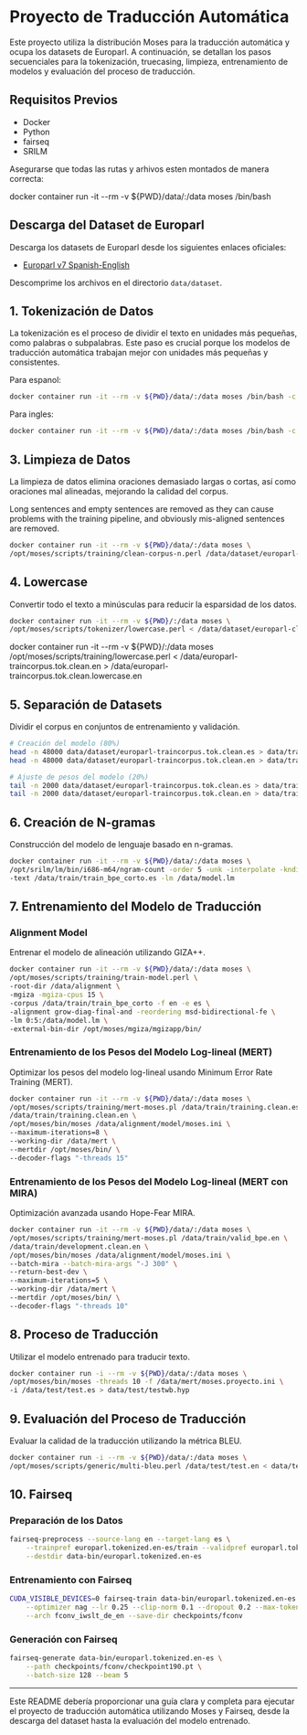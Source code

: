 

# Proyecto de Traducción Automática

Este proyecto utiliza la distribución Moses para la traducción automática y ocupa los datasets de Europarl. A continuación, se detallan los pasos secuenciales para la tokenización, truecasing, limpieza, entrenamiento de modelos y evaluación del proceso de traducción.

## Requisitos Previos

- Docker
- Python
- fairseq
- SRILM

Asegurarse que todas las rutas y arhivos esten montados de manera correcta:

docker container run -it --rm -v ${PWD}/data/:/data moses /bin/bash 

## Descarga del Dataset de Europarl

Descarga los datasets de Europarl desde los siguientes enlaces oficiales:

- [Europarl v7 Spanish-English](http://www.statmt.org/europarl/v7/es-en.tgz)

Descomprime los archivos en el directorio `data/dataset`.

## 1. Tokenización de Datos

La tokenización es el proceso de dividir el texto en unidades más pequeñas, como palabras o subpalabras. Este paso es crucial porque los modelos de traducción automática trabajan mejor con unidades más pequeñas y consistentes.


Para espanol:
```sh
docker container run -it --rm -v ${PWD}/data/:/data moses /bin/bash -c "/opt/moses/scripts/tokenizer/tokenizer.perl -l es < /data/dataset/europarl-v7.es-en-train-red.es > /data/dataset/europarl-traincorpus.tok.es"

```
Para ingles: 

```sh
docker container run -it --rm -v ${PWD}/data/:/data moses /bin/bash -c "/opt/moses/scripts/tokenizer/tokenizer.perl -l en < /data/dataset/europarl-v7.es-en-train-red.en > /data/dataset/europarl-traincorpus.tok.en"

```



## 3. Limpieza de Datos

La limpieza de datos elimina oraciones demasiado largas o cortas, así como oraciones mal alineadas, mejorando la calidad del corpus.

Long sentences and empty sentences are removed as they can cause problems
with the training pipeline, and obviously mis-aligned sentences are removed.


```sh
docker container run -it --rm -v ${PWD}/data/:/data moses \
/opt/moses/scripts/training/clean-corpus-n.perl /data/dataset/europarl-traincorpus.tok es en /data/dataset/europarl-clean.tok 1 80
```

## 4. Lowercase

Convertir todo el texto a minúsculas para reducir la esparsidad de los datos.

```sh
docker container run -it --rm -v ${PWD}/:/data moses \
/opt/moses/scripts/tokenizer/lowercase.perl < /data/dataset/europarl-clean.tok.en > /data/dataset/europarl-clean-lower-tok.en
```

docker container run -it --rm -v ${PWD}/:/data moses \
/opt/moses/scripts/training/lowercase.perl < /data/europarl-traincorpus.tok.clean.en > /data/europarl-traincorpus.tok.clean.lowercase.en

## 5. Separación de Datasets

Dividir el corpus en conjuntos de entrenamiento y validación.

```sh
# Creación del modelo (80%)
head -n 48000 data/dataset/europarl-traincorpus.tok.clean.es > data/train-europarl48000.tok.clean.es
head -n 48000 data/dataset/europarl-traincorpus.tok.clean.en > data/train-europarl48000.tok.clean.en

# Ajuste de pesos del modelo (20%)
tail -n 2000 data/dataset/europarl-traincorpus.tok.clean.es > data/train-europarl2000.tok.clean.es
tail -n 2000 data/dataset/europarl-traincorpus.tok.clean.en > data/train-europarl2000.tok.clean.en
```

## 6. Creación de N-gramas

Construcción del modelo de lenguaje basado en n-gramas.

```sh
docker container run -it --rm -v ${PWD}/data/:/data moses \
/opt/srilm/lm/bin/i686-m64/ngram-count -order 5 -unk -interpolate -kndiscount \
-text /data/train/train_bpe_corto.es -lm /data/model.lm
```

## 7. Entrenamiento del Modelo de Traducción

### Alignment Model

Entrenar el modelo de alineación utilizando GIZA++.

```sh
docker container run -it --rm -v ${PWD}/data/:/data moses \
/opt/moses/scripts/training/train-model.perl \
-root-dir /data/alignment \
-mgiza -mgiza-cpus 15 \
-corpus /data/train/train_bpe_corto -f en -e es \
-alignment grow-diag-final-and -reordering msd-bidirectional-fe \
-lm 0:5:/data/model.lm \
-external-bin-dir /opt/moses/mgiza/mgizapp/bin/
```

### Entrenamiento de los Pesos del Modelo Log-lineal (MERT)

Optimizar los pesos del modelo log-lineal usando Minimum Error Rate Training (MERT).

```sh
docker container run -it --rm -v ${PWD}/data/:/data moses \
/opt/moses/scripts/training/mert-moses.pl /data/train/training.clean.es \
/data/train/training.clean.en \
/opt/moses/bin/moses /data/alignment/model/moses.ini \
--maximum-iterations=8 \
--working-dir /data/mert \
--mertdir /opt/moses/bin/ \
--decoder-flags "-threads 15"
```

### Entrenamiento de los Pesos del Modelo Log-lineal (MERT con MIRA)

Optimización avanzada usando Hope-Fear MIRA.

```sh
docker container run -it --rm -v ${PWD}/data/:/data moses \
/opt/moses/scripts/training/mert-moses.pl /data/train/valid_bpe.en \
/data/train/development.clean.en \
/opt/moses/bin/moses /data/alignment/model/moses.ini \
--batch-mira --batch-mira-args "-J 300" \
--return-best-dev \
--maximum-iterations=5 \
--working-dir /data/mert \
--mertdir /opt/moses/bin/ \
--decoder-flags "-threads 10"
```

## 8. Proceso de Traducción

Utilizar el modelo entrenado para traducir texto.

```sh
docker container run -i --rm -v ${PWD}/data/:/data moses \
/opt/moses/bin/moses -threads 10 -f /data/mert/moses.proyecto.ini \
-i /data/test/test.es > data/test/testwb.hyp
```

## 9. Evaluación del Proceso de Traducción

Evaluar la calidad de la traducción utilizando la métrica BLEU.

```sh
docker container run -i --rm -v ${PWD}/data/:/data moses \
/opt/moses/scripts/generic/multi-bleu.perl /data/test/test.en < data/test/testwb.hyp
```

## 10. Fairseq

### Preparación de los Datos

```sh
fairseq-preprocess --source-lang en --target-lang es \
    --trainpref europarl.tokenized.en-es/train --validpref europarl.tokenized.en-es/valid --testpref europarl.tokenized.en-es/test \
    --destdir data-bin/europarl.tokenized.en-es
```

### Entrenamiento con Fairseq

```sh
CUDA_VISIBLE_DEVICES=0 fairseq-train data-bin/europarl.tokenized.en-es \
    --optimizer nag --lr 0.25 --clip-norm 0.1 --dropout 0.2 --max-tokens 4000 \
    --arch fconv_iwslt_de_en --save-dir checkpoints/fconv
```

### Generación con Fairseq

```sh
fairseq-generate data-bin/europarl.tokenized.en-es \
    --path checkpoints/fconv/checkpoint190.pt \
    --batch-size 128 --beam 5
```

---

Este README debería proporcionar una guía clara y completa para ejecutar el proyecto de traducción automática utilizando Moses y Fairseq, desde la descarga del dataset hasta la evaluación del modelo entrenado.